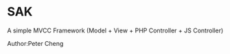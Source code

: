 SAK
===

A simple MVCC Framework (Model + View + PHP Controller + JS Controller)

Author:Peter Cheng
